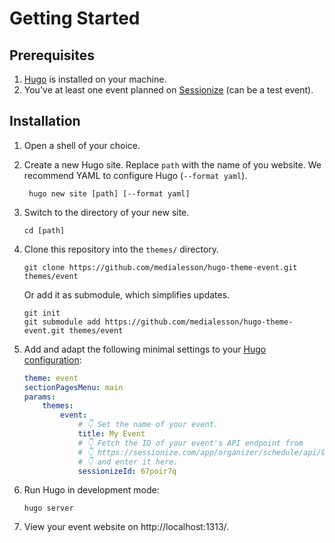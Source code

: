 # Getting Started

## Prerequisites

1. [Hugo](https://gohugo.io/installation/) is installed on your machine.
2. You've at least one event planned on [Sessionize](https://sessionize.com/) (can be a test event).

## Installation

1. Open a shell of your choice.
2. Create a new Hugo site. Replace `path` with the name of you website. We
   recommend YAML to configure Hugo (`--format yaml`).
    ```shell
     hugo new site [path] [--format yaml]
    ```
3. Switch to the directory of your new site.

    ```shell
    cd [path]
    ```

4. Clone this repository into the `themes/` directory.

    ```shell
    git clone https://github.com/medialesson/hugo-theme-event.git themes/event
    ```

    Or add it as submodule, which simplifies updates.

    ```shell
    git init
    git submodule add https://github.com/medialesson/hugo-theme-event.git themes/event
    ```

5. Add and adapt the following minimal settings to your [Hugo
   configuration](https://gohugo.io/getting-started/configuration/):
    ```yaml
    theme: event
    sectionPagesMenu: main
    params:
        themes:
            event:
                # 👇 Set the name of your event.
                title: My Event
                # 👇 Fetch the ID of your event's API endpoint from
                # 👇 https://sessionize.com/app/organizer/schedule/api/0
                # 👇 and enter it here.
                sessionizeId: 67poir7q
    ```
6. Run Hugo in development mode:
    ```shell
    hugo server
    ```
7. View your event website on http://localhost:1313/.
